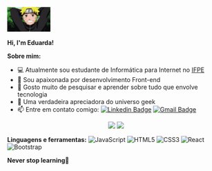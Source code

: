 <img src="images/naruto.gif" width="100">

**Hi, I'm Eduarda!**


**Sobre mim:**
- 💻 Atualmente sou estudante de Informática para Internet no [IFPE](https://www.ifpe.edu.br/)
- 🚀 Sou apaixonada por desenvolvimento Front-end
- 📝 Gosto muito de pesquisar e aprender sobre tudo que envolve tecnologia
- 🤖 Uma verdadeira apreciadora do universo geek
- 📫 Entre em contato comigo: [![Linkedin Badge](https://img.shields.io/badge/-Maria%20Eduarda-CD6090?style=flat-square&logo=Linkedin&logoColor=white&link=https://www.linkedin.com/in/maria-eduarda-santana-4025621b3/)](linkedin.com/in/maria-eduarda-santana-4025621b3/) 
[![Gmail Badge](https://img.shields.io/badge/-mariaeduard4sant@gmail.com-CD6090?style=flat-square&logo=Gmail&logoColor=white&link=mariaeduard4santf@gmail.com)](mailto:mariaeduard4sant@gmail.com)

<p align="center"> 
  <img height="180em" src="https://github-readme-stats.vercel.app/api?username=maeduarda&show_icons=true&theme=dracula&include_all_commits=true&count_private=true"/>
  <img height="180em" src="https://github-readme-stats.vercel.app/api/top-langs/?username=maeduarda&layout=compact&langs_count=8&theme=dracula"/>
</p>



**Linguagens e ferramentas:**
![JavaScript](https://img.shields.io/badge/-JavaScript-black?style=flat-square&logo=javascript)
![HTML5](https://img.shields.io/badge/-HTML5-E34F26?style=flat-square&logo=html5&logoColor=white)
![CSS3](https://img.shields.io/badge/-CSS3-1572B6?style=flat-square&logo=css3)
![React](https://img.shields.io/badge/-React-ffffff?style=flat-square&logo=react)
![Bootstrap](https://img.shields.io/badge/-Bootstrap-563D7C?style=flat-square&logo=bootstrap)




**Never stop learning🚀**
